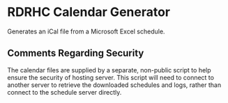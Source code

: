 # RDRHC Calendar Generator
Generates an iCal file from a Microsoft Excel schedule.

## Comments Regarding Security
The calendar files are supplied by a separate, non-public script to help ensure the security of hosting server. This script will need to connect to another server to retrieve the downloaded schedules and logs, rather than connect to the schedule server directly.
